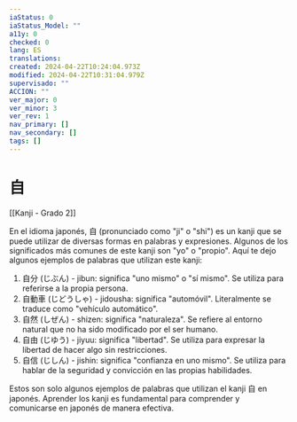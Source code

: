 ```yaml
---
iaStatus: 0
iaStatus_Model: ""
a11y: 0
checked: 0
lang: ES
translations: 
created: 2024-04-22T10:24:04.973Z
modified: 2024-04-22T10:31:04.979Z
supervisado: ""
ACCION: ""
ver_major: 0
ver_minor: 3
ver_rev: 1
nav_primary: []
nav_secondary: []
tags: []
---
```

# 自

[[Kanji - Grado 2]]

En el idioma japonés, 自 (pronunciado como "ji" o "shi") es un kanji que se puede utilizar de diversas formas en palabras y expresiones. Algunos de los significados más comunes de este kanji son "yo" o "propio". Aquí te dejo algunos ejemplos de palabras que utilizan este kanji:

1. 自分 (じぶん) - jibun: significa "uno mismo" o "sí mismo". Se utiliza para referirse a la propia persona.
2. 自動車 (じどうしゃ) - jidousha: significa "automóvil". Literalmente se traduce como "vehículo automático".
3. 自然 (しぜん) - shizen: significa "naturaleza". Se refiere al entorno natural que no ha sido modificado por el ser humano.
4. 自由 (じゆう) - jiyuu: significa "libertad". Se utiliza para expresar la libertad de hacer algo sin restricciones.
5. 自信 (じしん) - jishin: significa "confianza en uno mismo". Se utiliza para hablar de la seguridad y convicción en las propias habilidades.

Estos son solo algunos ejemplos de palabras que utilizan el kanji 自 en japonés. Aprender los kanji es fundamental para comprender y comunicarse en japonés de manera efectiva.
